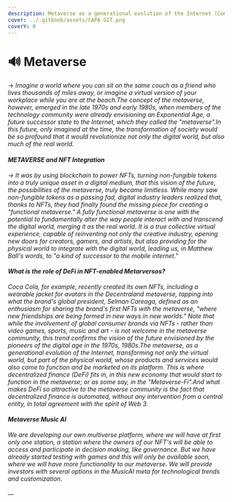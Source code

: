 ```yaml
---
description: Metaverse as a generational evolution of the Internet (Coming soon...)
cover: ../.gitbook/assets/CAPA GIT.png
coverY: 0
---
```


# 🔊 Metaverse

\-> _Imagine a world where you can sit on the same couch as a friend who lives thousands of miles away, or imagine a virtual version of your workplace while you are at the beach.The concept of the metaverse, however, emerged in the late 1970s and early 1980s, when members of the technology community were already envisioning an Exponential Age, a future successor state to the Internet, which they called the "metaverse".In this future, only imagined at the time, the transformation of society would be so profound that it would revolutionize not only the digital world, but also much of the real world._

#### _METAVERSE and NFT Integration_

_-> It was by using blockchain to power NFTs, turning non-fungible tokens into a truly unique asset in a digital medium, that this vision of the future, the possibilities of the metaverse, truly became limitless. While many saw non-fungible tokens as a passing fad, digital industry leaders realized that, thanks to NFTs, they had finally found the missing piece for creating a "functional metaverse." A fully functional metaverse is one with the potential to fundamentally alter the way people interact with and transcend the digital world, merging it as the real world. It is a true collective virtual experience, capable of reinventing not only the creative industry, opening new doors for creators, gamers, and artists, but also providing for the physical world to integrate with the digital world, leading us, in Matthew Ball's words, to "a kind of successor to the mobile internet."_

#### _What is the role of DeFi in NFT-enabled Metarversos?_

_Coca Cola, for example, recently created its own NFTs, including a wearable jacket for avatars in the Decentraland metaverse, tapping into what the brand's global president, Selman Careaga, defined as an enthusiasm for sharing the brand's first NFTs with the metaverse, "where new friendships are being formed in new ways in new worlds." Note that while the involvement of global consumer brands via NFTs - rather than video games, sports, music and art - is not welcome in the metaverse community, this trend confirms the vision of the future envisioned by the pioneers of the digital age in the 1970s, 1980s.The metaverse, as a generational evolution of the Internet, transforming not only the virtual world, but part of the physical world, whose products and services would also come to function and be marketed on its platform. This is where decentralized finance (DeFi) fits in, in this new economy that would start to function in the metaverse; or as some say, in the "Metaverse-Fi".And what makes DeFi so attractive to the metaverse community is the fact that decentralized finance is automated, without any intervention from a central entity, in total agreement with the spirit of Web 3._

#### _Metaverse Music AI_

_We are developing our own multiverse platform, where we will have at first only one station, a station where the owners of our NFT's will be able to access and participate in decision making, like governance. But we have already started testing with games and this will only be available soon, where we will have more functionality to our metaverse. We will provide investors with several options in the MusicAI meta for technological trends and customization._

__
